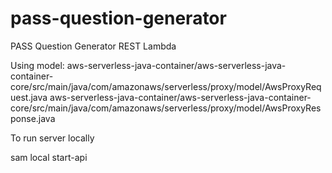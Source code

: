 # pass-question-generator
PASS Question Generator REST Lambda

Using model:
aws-serverless-java-container/aws-serverless-java-container-core/src/main/java/com/amazonaws/serverless/proxy/model/AwsProxyRequest.java
aws-serverless-java-container/aws-serverless-java-container-core/src/main/java/com/amazonaws/serverless/proxy/model/AwsProxyResponse.java

To run server locally

sam local start-api
